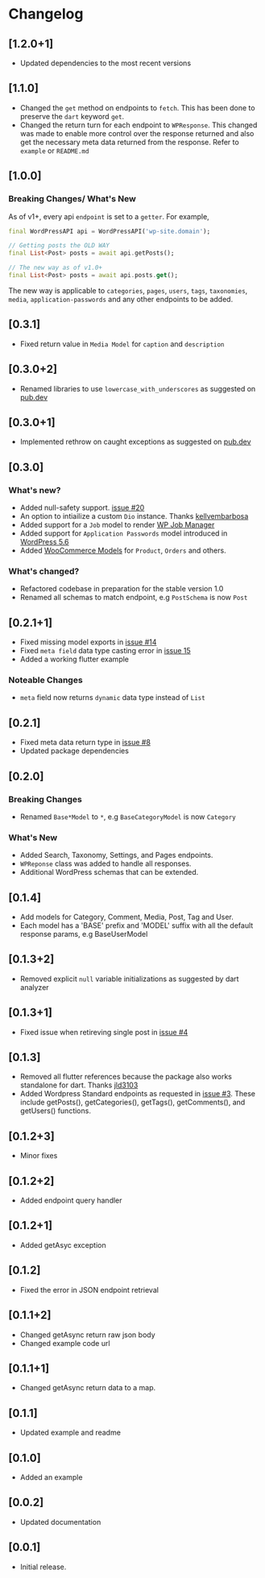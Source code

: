 # Changelog

## [1.2.0+1]

- Updated dependencies to the most recent versions

## [1.1.0]

- Changed the `get` method on endpoints to `fetch`. This has been done to preserve the `dart` keyword `get`.
- Changed the return turn for each endpoint to `WPResponse`. This changed was made to enable more control over the response returned and also get the necessary meta data returned from the response.
Refer to `example` or `README.md`

## [1.0.0]

### Breaking Changes/ What's New

As of v1+, every api `endpoint` is set to a `getter`. For example,

```dart
final WordPressAPI api = WordPressAPI('wp-site.domain');

// Getting posts the OLD WAY
final List<Post> posts = await api.getPosts();

// The new way as of v1.0+
final List<Post> posts = await api.posts.get();
```

The new way is applicable to `categories`, `pages`, `users`, `tags`, `taxonomies`, `media`, `application-passwords` and any other endpoints to be added.

## [0.3.1]

- Fixed return value in `Media Model` for `caption` and `description`

## [0.3.0+2]

- Renamed libraries to use `lowercase_with_underscores` as suggested on [pub.dev](https://pub.dev/packages/wordpress_api/score)

## [0.3.0+1]

- Implemented rethrow on caught exceptions as suggested on [pub.dev](https://pub.dev/packages/wordpress_api/score)

## [0.3.0]

### What's new?

- Added null-safety support. [issue #20](https://github.com/dhmgroup/dart-wp/issues/20)
- An option to intiailize a custom `Dio` instance. Thanks [kellvembarbosa](https://github.com/kellvembarbosa)
- Added support for a `Job` model to render [WP Job Manager](https://wpjobmanager.com/)
- Added support for `Application Passwords` model introduced in [WordPress 5.6](https://make.wordpress.org/core/2020/11/05/application-passwords-integration-guide/)
- Added [WooCommerce Models](https://woocommerce.github.io/woocommerce-rest-api-docs/) for `Product`, `Orders` and others.

### What's changed?

- Refactored codebase in preparation for the stable version 1.0
- Renamed all schemas to match endpoint, e.g `PostSchema` is now `Post`

## [0.2.1+1]

- Fixed missing model exports in [issue #14](https://github.com/dhmgroup/dart-wp/issues/14)
- Fixed `meta field` data type casting error in [issue 15](https://github.com/dhmgroup/dart-wp/issues/15)
- Added a working flutter example

### Noteable Changes

- `meta` field now returns `dynamic` data type instead of `List`

## [0.2.1]

- Fixed meta data return type in [issue #8](https://github.com/dhmgroup/dart-wp/issues/8)
- Updated package dependencies

## [0.2.0]

### Breaking Changes

- Renamed `Base*Model` to `*`, e.g `BaseCategoryModel` is now `Category`

### What's New

- Added Search, Taxonomy, Settings, and Pages endpoints.
- `WPReponse` class was added to handle all responses.
- Additional WordPress schemas that can be extended.

## [0.1.4]

- Add models for Category, Comment, Media, Post, Tag and User.
- Each model has a 'BASE' prefix and 'MODEL' suffix with all the default response params, e.g BaseUserModel

## [0.1.3+2]

- Removed explicit `null` variable initializations as suggested by dart analyzer

## [0.1.3+1]

- Fixed issue when retireving single post in [issue #4](https://github.com/dhmgroup/dart-wp/issues/4)

## [0.1.3]

- Removed all flutter references because the package also works standalone for dart. Thanks [jld3103](https://github.com/jld3103)
- Added Wordpress Standard endpoints as requested in [issue #3](https://github.com/dhmgroup/dart-wp/issues/3). These include getPosts(), getCategories(), getTags(), getComments(), and getUsers() functions.

## [0.1.2+3]

- Minor fixes

## [0.1.2+2]

- Added endpoint query handler

## [0.1.2+1]

- Added getAsyc exception

## [0.1.2]

- Fixed the error in JSON endpoint retrieval

## [0.1.1+2]

- Changed getAsync return raw json body
- Changed example code url

## [0.1.1+1]

- Changed getAsync return data to a map.

## [0.1.1]

- Updated example and readme

## [0.1.0]

- Added an example

## [0.0.2]

- Updated documentation

## [0.0.1]

- Initial release.
